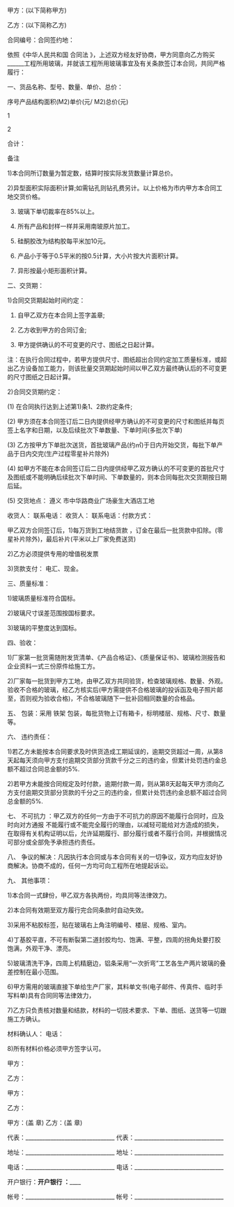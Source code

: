
 


甲方：(以下简称甲方)


乙方：(以下简称乙方)


合同编号：合同签约地：


依照《中华人民共和国
合同法
》，上述双方经友好协商，甲方同意向乙方购买______工程所用玻璃，并就该工程所用玻璃事宜及有关条款签订本合同，共同严格履行：


一、货品名称、型号、数量、单价、总价：


序号产品结构面积(M2)单价(元/ M2)总价(元)


1


2


合计：


备注


1)本合同所订数量为暂定数，结算时按实际发货数量计算总价。


2)异型面积实际面积计算;如需钻孔则钻孔费另计。以上价格为市内甲方本合同工地交货价格。


3) 玻璃下单切裁率在85%以上。


4) 所有产品和封样一样并采用南玻原片加工。


5) 硅酮胶改为结构胶每平米加10元。


6) 产品小于等于0.5平米的按0.5计算，大小片按大片面积计算。


7) 异形按最小矩形面积计算。


二、交货期：


1)合同交货期起始时间约定：


1. 自甲乙双方在本合同上签字盖章;


2. 乙方收到甲方的合同订金;


3. 甲方提供确认的不可变更的尺寸、图纸之日起计算。


注：在执行合同过程中，若甲方提供尺寸、图纸超出合同约定加工质量标准，或超出乙方设备加工能力，则该批量交货期起始时间以甲乙双方最终确认后的不可变更的尺寸图纸之日起计算。


2)合同交货期约定：


(1) 在合同执行达到上述第1)条1、2款约定条件;


(2) 甲方须在本合同签订后二日内提供经甲方确认的不可变更的尺寸和图纸并每页签上名字和日期，以及后续批次下单数量、下单时间(多批次下单)


(3) 乙方按甲方下单批次送货，首批玻璃产品(约㎡)于日内开始交货，每批下单产品于日内交完(生产过程零星补片除外)


(4) 如甲方不能在本合同签订后二日内提供经甲乙双方确认的不可变更的首批尺寸及图纸或不能明确后续批次下单时间、下单数量的，则本合同每批次交货期按日期后延。


(5) 交货地点：
遵义
市中华路商业广场豪生大酒店工地


收货人： 联系电话： 收货人： 联系电话：付款方式：


甲乙双方合同签订后，1)每万货到工地结货款 ，订金在最后一批货款中扣除。(零星补片除外)，最后补片(平米以上厂家免费送货)


2)乙方必须提供专用的增值税发票


3)货款支付： 电汇、现金。


三、质量标准：


1)玻璃质量标准符合国标。


2)玻璃尺寸误差范围按国标要求。


3)玻璃的平整度达到国标。


四、验收：


1)厂家第一批货需随附发货清单、《产品合格证》、《质量保证书》、玻璃检测报告和企业资料一式三份原件给施工方。


2)厂家每一批货到甲方工地，由甲乙双方共同验货，检查玻璃规格、数量、外观。验收不合格的玻璃，经乙方核实后(甲方需提供不合格玻璃的投诉函及电子照片邮至，否则视为验收合格)，不合格玻璃随下一批补回相同数量的合格品。


五、 包装：采用 铁架 包装，每批货物上订有箱卡，标明楼层、规格、尺寸、数量等。


六、 违约责任：


1)若乙方未能按本合同要求及时供货造成工期延误的，逾期交货超过一周，从第8天起每天须向甲方支付逾期交货部分货款千分之三的违约金，但累计处罚违约金总额不超过合同总金额的5%.


2)若甲方未能按合同规定及时付款，逾期付款一周，则从第8天起每天甲方须向乙方支付逾期交货部分货款的千分之三的违约金，但累计处罚违约金总额不超过合同总金额的5%.


七、 不可抗力 ：甲乙双方的任何一方由于不可抗力的原因不能履行合同时，应及时向对方通报 不能履行或不能完全履行的理由，以减轻可能给对方造成的损失，在取得有关机构证明以后，允许延期履行、部分履行或者不履行合同，并根据情况可部分或全部免予承担违约责任。


八、 争议的解决：凡因执行本合同或与本合同有关的一切争议，双方均应友好协商解决。协商不成的，任何一方均可向工程所在地提起诉讼。


九、 其他事项：


1)本合同一式肆份，甲乙双方各执两份，均具同等法律效力。


2)本合同有效期至双方履行完合同条款时自动失效。


3)采用不粘胶标签，贴在玻璃右上角注明编号、楼层、规格、室内。


4)丁基胶平直，不可有断裂第二道封胶均匀、饱满、平整，四周的拐角处要打胶饱满，外观干净、漂亮。


5)玻璃清洗干净，四周上机精磨边，铝条采用“一次折弯”工艺各生产两片玻璃的叠差控制在最小范围。


6)甲方需用的玻璃直接下单给生产厂家，其料单文书(电子邮件、传真件、临时手写料单)具有合同同等法律效力，


7)乙方只负责核对数量和结款，材料的一切技术要求、下单、图纸、送货等一切跟施工方确认。


材料确认人： 电话：


8)所有材料价格必须甲方签字认可。


甲方：


乙方：


甲方：


乙方：


甲方：(盖 章) 乙方：(盖 章)


代表：________________________________ 代表：________________________________


地址：________________________________ 地址：________________________________


电话：________________________________ 电话：________________________________


开户银行：____________________________开户银行 ：________________________________


帐号：________________________________ 帐号：________________________________
 


 

 
 
 
 
 
  


  
 

  


  


  
 
 
 
 

